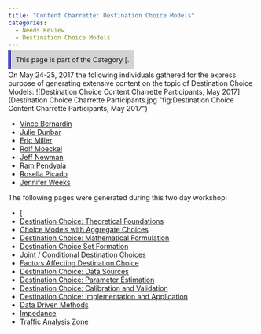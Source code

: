 ```yaml
---
title: "Content Charrette: Destination Choice Models"
categories:
  - Needs Review
  - Destination Choice Models
---
```


<span style="background:lightgrey;padding:10px;border-left: thick double #0000aa;"> This page is part of the Category \[.</span>

On May 24-25, 2017 the following individuals gathered for the express purpose of generating extensive content on the topic of Destination Choice Models:
![Destination Choice Content Charrette Participants, May 2017](Destination Choice Charrette Participants.jpg "fig:Destination Choice Content Charrette Participants, May 2017")

-   [Vince Bernardin](User:VinceBernardin,PhD)
-   [Julie Dunbar](User:JulieDunbar)
-   [Eric Miller](User:EricMiller)
-   [Rolf Moeckel](User:Rolf_Moeckel)
-   [Jeff Newman](User:JeffreyNewman)
-   [Ram Pendyala](User:Ram_Pendyala)
-   [Rosella Picado](User:RosellaPicado)
-   [Jennifer Weeks](User:JenniferWeeks)

The following pages were generated during this two day workshop:

-   \[
-   [Destination Choice: Theoretical Foundations](Destination_Choice:_Theoretical_Foundations)
-   [Choice Models with Aggregate Choices](Choice_Models_with_Aggregate_Choices)
-   [Destination Choice: Mathematical Formulation](Destination_Choice:_Mathematical_Formulation)
-   [Destination Choice Set Formation](Destination_Choice_Set_Formation)
-   [Joint / Conditional Destination Choices](Joint_/_Conditional_Destination_Choices)
-   [Factors Affecting Destination Choice](Factors_affecting_destination_choice)
-   [Destination Choice: Data Sources](Destination_Choice:_Data_Sources)
-   [Destination Choice: Parameter Estimation](Destination_Choice:_Parameter_Estimation)
-   [Destination Choice: Calibration and Validation](Destination_Choice:_Calibration_and_Validation)
-   [Destination Choice: Implementation and Application](Destination_Choice:_Implementation_and_Application)
-   [Data Driven Methods](Data_Driven_Methods)
-   [Impedance](Impedance)
-   [Traffic Analysis Zone](Traffic_Analysis_Zone)


